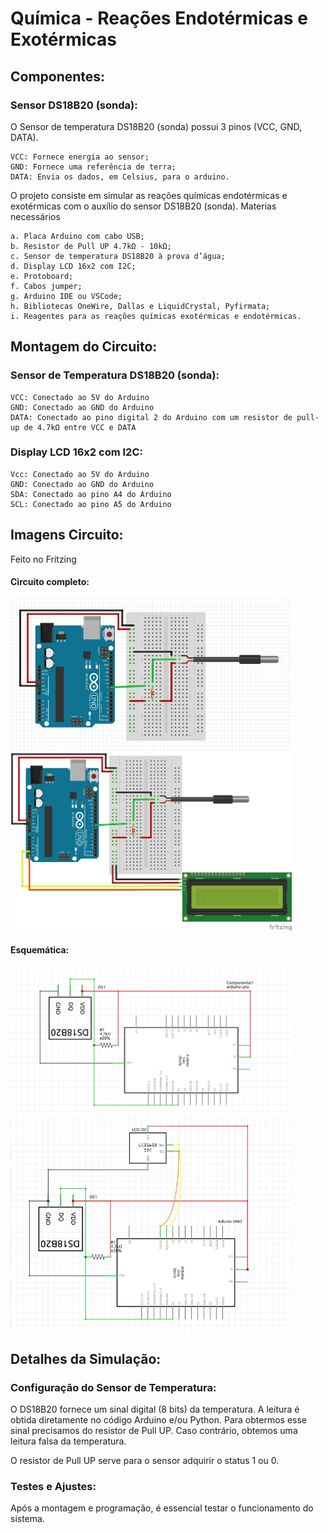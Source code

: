 # Química - Reações Endotérmicas e Exotérmicas
## Componentes:

### Sensor DS18B20 (sonda):

O Sensor de temperatura DS18B20 (sonda) possui 3 pinos (VCC, GND, DATA).

    VCC: Fornece energia ao sensor;
    GND: Fornece uma referência de terra;
    DATA: Envia os dados, em Celsius, para o arduino.

O projeto consiste em simular as reações químicas endotérmicas e exotérmicas com o auxílio do sensor DS18B20 (sonda).
Materias necessários

    a. Placa Arduino com cabo USB;
    b. Resistor de Pull UP 4.7kΩ - 10kΩ;
    c. Sensor de temperatura DS18B20 à prova d’água;
    d. Display LCD 16x2 com I2C;
    e. Protoboard;
    f. Cabos jumper;
    g. Arduino IDE ou VSCode;
    h. Bibliotecas OneWire, Dallas e LiquidCrystal, Pyfirmata;
    i. Reagentes para as reações químicas exotérmicas e endotérmicas.
    
## Montagem do Circuito:
### Sensor de Temperatura DS18B20 (sonda):

    VCC: Conectado ao 5V do Arduino
    GND: Conectado ao GND do Arduino
    DATA: Conectado ao pino digital 2 do Arduino com um resistor de pull-up de 4.7kΩ entre VCC e DATA

### Display LCD 16x2 com I2C:

    Vcc: Conectado ao 5V do Arduino
    GND: Conectado ao GND do Arduino
    SDA: Conectado ao pino A4 do Arduino
    SCL: Conectado ao pino A5 do Arduino
        
## Imagens Circuito:
Feito no Fritzing

#### Circuito completo:
<img src="imgs/circ1.png" width="450"/> <img src="imgs/circ2.png" width="450"/>

#### Esquemática:
<img src="imgs/circ1esquematico.png" width="450"/> <img src="imgs/circ2esquematico.png" width="450"/>


## Detalhes da Simulação:

### Configuração do Sensor de Temperatura:
O DS18B20 fornece um sinal digital (8 bits) da temperatura. A leitura é obtida diretamente no código Arduino e/ou Python. Para obtermos esse sinal precisamos do resistor de Pull UP. Caso contrário, obtemos uma leitura falsa da temperatura. 

O resistor de Pull UP serve para o sensor adquirir o status 1 ou 0.

### Testes e Ajustes:
Após a montagem e programação, é essencial testar o funcionamento do sistema.
